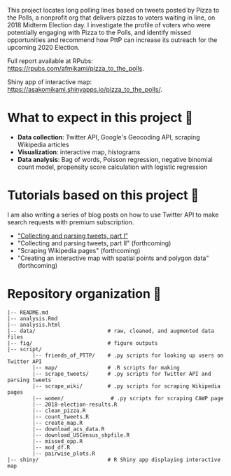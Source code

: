 
This project locates long polling lines based on tweets posted by Pizza to the Polls, a nonprofit org that delivers pizzas to voters waiting in line, on 2018 Midterm Election day. I investigate the profile of voters who were potentially engaging with Pizza to the Polls, and identify missed opportunities and recommend how PttP can increase its outreach for the upcoming 2020 Election. 

Full report available at RPubs: https://rpubs.com/afmikami/pizza_to_the_polls.

Shiny app of interactive map: https://asakomikami.shinyapps.io/pizza_to_the_polls/.

# What to expect in this project 🍕

- **Data collection**: Twitter API, Google's Geocoding API, scraping Wikipedia articles
- **Visualization**: interactive map, histograms
- **Data analysis**: Bag of words, Poisson regression, negative binomial count model, propensity score calculation with logistic regression


# Tutorials based on this project 🍕

I am also writing a series of blog posts on how to use Twitter API to make search requests with premium subscription. 

- ["Collecting and parsing tweets, part I"](https://asakomikami.com/2019/05/29/webscraping-twitter-part1/)
- "Collecting and parsing tweets, part II" (forthcoming)
- "Scraping Wikipedia pages" (forthcoming)
- "Creating an interactive map with spatial points and polygon data" (forthcoming)

# Repository organization 🍕

```
|-- README.md
|-- analysis.Rmd
|-- analysis.html
|-- data/                       # raw, cleaned, and augmented data files
|-- fig/                        # figure outputs 
|-- script/     
        |-- friends_of_PTTP/    # .py scripts for looking up users on Twitter API
        |-- map/                # .R scripts for making
        |-- scrape_tweets/      # .py scripts for Twitter API and parsing tweets
        |-- scrape_wiki/        # .py scripts for scraping Wikipedia pages 
        |-- women/               # .py scripts for scraping CAWP page
        |-- 2018-election-results.R
        |-- clean_pizza.R
        |-- count_tweets.R
        |-- create_map.R
        |-- download_acs_data.R
        |-- download_USCensus_shpfile.R 
        |-- missed_opp.R
        |-- mod_df.R
        |-- pairwise_plots.R
|-- shiny/                      # R Shiny app displaying interactive map 
```
